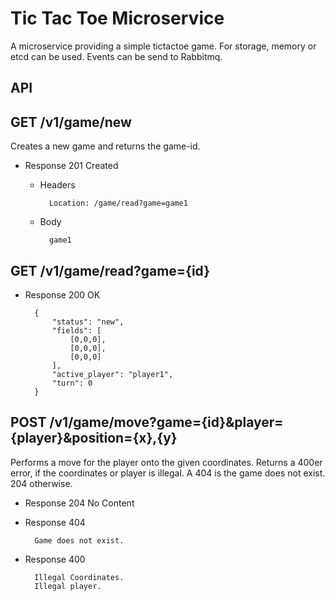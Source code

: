 Tic Tac Toe Microservice
========================

A microservice providing a simple tictactoe game. For storage, memory or etcd can be used. Events can be send to Rabbitmq.


API
---

## GET /v1/game/new

Creates a new game and returns the game-id.

+ Response 201 Created

	+ Headers

			Location: /game/read?game=game1

	+ Body

			game1

## GET /v1/game/read?game={id}

+ Response 200 OK

		{
			"status": "new",
			"fields": [
				[0,0,0],
				[0,0,0],
				[0,0,0]
			],
			"active_player": "player1",
			"turn": 0
		}

## POST /v1/game/move?game={id}&player={player}&position={x},{y}

Performs a move for the player onto the given coordinates. Returns a 400er error, if the coordinates or player is illegal. A 404 is the game does not exist. 204 otherwise.

+ Response 204 No Content

+ Response 404

		Game does not exist.

+ Response 400

		Illegal Coordinates.
		Illegal player.
